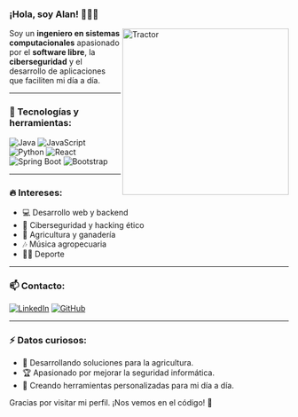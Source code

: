 ### ¡Hola, soy Alan! 👨‍💻🚜

<img src="https://upload.wikimedia.org/wikipedia/commons/7/7e/Tractor_in_a_field.jpg" width="300" alt="Tractor" align="right" />

Soy un **ingeniero en sistemas computacionales** apasionado por el **software libre**, la **ciberseguridad** y el desarrollo de aplicaciones que faciliten mi día a día. 

---

### 🚀 Tecnologías y herramientas:

![Java](https://img.shields.io/badge/Java-ED8B00?style=for-the-badge&logo=java&logoColor=white)
![JavaScript](https://img.shields.io/badge/JavaScript-F7DF1E?style=for-the-badge&logo=javascript&logoColor=black)
![Python](https://img.shields.io/badge/Python-3776AB?style=for-the-badge&logo=python&logoColor=white)
![React](https://img.shields.io/badge/React-20232A?style=for-the-badge&logo=react&logoColor=61DAFB)
![Spring Boot](https://img.shields.io/badge/Spring_Boot-6DB33F?style=for-the-badge&logo=spring-boot&logoColor=white)
![Bootstrap](https://img.shields.io/badge/Bootstrap-563D7C?style=for-the-badge&logo=bootstrap&logoColor=white)

---

### 🔥 Intereses:
- 💻 Desarrollo web y backend
- 🔐 Ciberseguridad y hacking ético
- 🚜 Agricultura y ganadería
- 🎶 Música agropecuaria
- 🏋️‍♂️ Deporte

---

### 📫 Contacto:
[![LinkedIn](https://img.shields.io/badge/LinkedIn-0077B5?style=for-the-badge&logo=linkedin&logoColor=white)](https://www.linkedin.com/in/tuperfil/)
[![GitHub](https://img.shields.io/badge/GitHub-181717?style=for-the-badge&logo=github&logoColor=white)](https://github.com/tuusuario)

---

### ⚡ Datos curiosos:
- 🌱 Desarrollando soluciones para la agricultura.
- 🏆 Apasionado por mejorar la seguridad informática.
- 🎯 Creando herramientas personalizadas para mi día a día.

Gracias por visitar mi perfil. ¡Nos vemos en el código! 🚀
